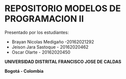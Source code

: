 
# REPOSITORIO MODELOS DE PROGRAMACION II

Presentado por los estudiantes:

  - Brayan Nicolas Medigaño -20162021292
  - Jeison Jara Sastoque - 20162020462
  - Oscar Olarte - 20162020450


**UNIVERSIDAD DISTRITAL FRANCISCO JOSE DE CALDAS**

**Bogotá - Colombia**
